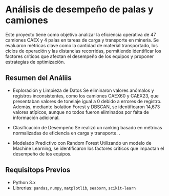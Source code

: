# Análisis de desempeño de palas y camiones

Este proyecto tiene como objetivo analizar la eficiencia operativa de 47 camiones CAEX y 4 palas en tareas de carga y transporte en minería. Se evaluaron métricas clave como la cantidad de material transportado, los ciclos de operación y las distancias recorridas, permitiendo identificar los factores críticos que afectan el desempeño de los equipos y proponer estrategias de optimización.

## Resumen del Análiis
* Exploración y Limpieza de Datos
Se eliminaron valores anómalos y registros inconsistentes, como los camiones CAEX60 y CAEX23, que presentaban valores de tonelaje igual a 0 debido a errores de registro. Además, mediante Isolation Forest y DBSCAN, se identificaron 14,673 valores atípicos, aunque no todos fueron eliminados por falta de información adicional.

* Clasificación de Desempeño
Se realizó un ranking basado en métricas normalizadas de eficiencia en carga y transporte. .

* Modelado Predictivo con Random Forest
Utilizando un modelo de Machine Learning, se identificaron los factores críticos que impactan el desempeño de los equipos.

## Requisitops Previos

* Python 3.x
* Librerias: `pandas`, `numpy`, `matplotlib`, `seaborn`, `scikit-learn`

